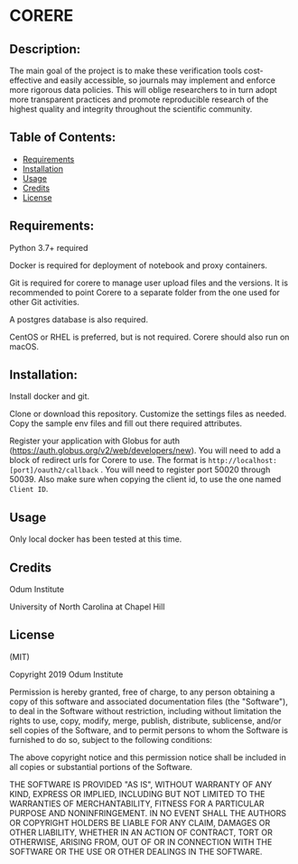 # CORERE

## Description:
The main goal of the project is to make these verification tools cost-effective and easily accessible, so journals may implement and enforce more rigorous data policies. This will oblige researchers to in turn adopt more transparent practices and promote reproducible research of the highest quality and integrity throughout the scientific community. 

## Table of Contents:

* [Requirements](#Requirements)
* [Installation](#Installation)
* [Usage](#Usage)
* [Credits](#Credits)
* [License](#License)

## Requirements:
Python 3.7+ required

Docker is required for deployment of notebook and proxy containers.

Git is required for corere to manage user upload files and the versions. It is recommended to point Corere to a separate folder from the one used for other Git activities.

A postgres database is also required.

CentOS or RHEL is preferred, but is not required. Corere should also run on macOS.

## Installation:
Install docker and git. 

Clone or download this repository. Customize the settings files as needed. Copy the sample env files and fill out there required attributes. 

Register your application with Globus for auth (https://auth.globus.org/v2/web/developers/new). You will need to add a block of redirect urls for Corere to use. The format is `http://localhost:[port]/oauth2/callback` . You will need to register port 50020 through 50039. Also make sure when copying the client id, to use the one named `Client ID`.

## Usage

Only local docker has been tested at this time.

## Credits
Odum Institute 

University of North Carolina at Chapel Hill

## License
(MIT)

Copyright 2019 Odum Institute

Permission is hereby granted, free of charge, to any person obtaining a copy of this software and associated documentation files (the "Software"), to deal in the Software without restriction, including without limitation the rights to use, copy, modify, merge, publish, distribute, sublicense, and/or sell copies of the Software, and to permit persons to whom the Software is furnished to do so, subject to the following conditions:

The above copyright notice and this permission notice shall be included in all copies or substantial portions of the Software.

THE SOFTWARE IS PROVIDED "AS IS", WITHOUT WARRANTY OF ANY KIND, EXPRESS OR IMPLIED, INCLUDING BUT NOT LIMITED TO THE WARRANTIES OF MERCHANTABILITY, FITNESS FOR A PARTICULAR PURPOSE AND NONINFRINGEMENT. IN NO EVENT SHALL THE AUTHORS OR COPYRIGHT HOLDERS BE LIABLE FOR ANY CLAIM, DAMAGES OR OTHER LIABILITY, WHETHER IN AN ACTION OF CONTRACT, TORT OR OTHERWISE, ARISING FROM, OUT OF OR IN CONNECTION WITH THE SOFTWARE OR THE USE OR OTHER DEALINGS IN THE SOFTWARE.
